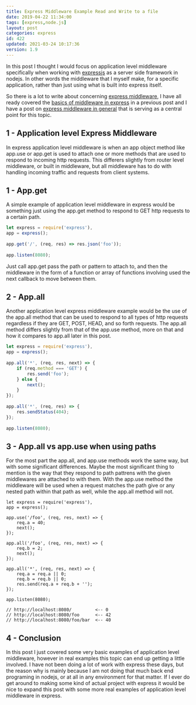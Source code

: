 ```yaml
---
title: Express Middleware Example Read and Write to a file
date: 2019-04-22 11:34:00
tags: [express,node.js]
layout: post
categories: express
id: 422
updated: 2021-03-24 10:17:36
version: 1.9
---
```


In this post I thought I would focus on application level middleware specifically when working with [expressjs](/2018/06/12/express/) as a server side framework in nodejs. In other words the middleware that I myself make, for a specific application, rather than just using what is built into express itself.

So there is a lot to write about concerning [express middleware](https://expressjs.com/en/guide/using-middleware.html#middleware.application), I have all ready covered the [basics of middleware in express](/2019/04/19/express-middleware-basics/) in a previous post and I have a post on [express middleware in general](/2018/06/25/express-middleware/) that is serving as a central point for this topic.

<!-- more -->

## 1 - Application level Express Middleware

In express application level middleware is when an app object method like app.use or app.get is used to attach one or more methods that are used to respond to incoming http requests. This differers slightly from router level middleware, or built in middleware, but all middleware has to do with handling incoming traffic and requests from client systems.

## 1 - App.get

A simple example of application level middleware in  express would be something just using the app.get method to respond to GET http requests to a certain path. 

```js
let express = require('express'),
app = express();
 
app.get('/', (req, res) => res.json('foo'));
 
app.listen(8080);
```

Just call app.get pass the path or pattern to attach to, and then the middleware in the form of a function or array of functions involving used the next callback to move between them.

## 2 - App.all

Another application level express middleware example would be the use of the app.all method that can be used to respond to all types of http requests regardless if they are GET, POST, HEAD, and so forth requests. The app.all method differs slightly from that of the app.use method, more on that and how it compares to app.all later in this post.

```js
let express = require('express'),
app = express();
 
app.all('*', (req, res, next) => {
    if (req.method === 'GET') {
        res.send('foo');
    } else {
        next();
    }
});
 
app.all('*', (req, res) => {
    res.sendStatus(404);
});
 
app.listen(8080);
```

## 3 - App.all vs app.use when using paths

For the most part the app.all, and app.use methods work the same way, but with some significant differences. Maybe the most significant thing to mention is the way that they respond to path pattrens with the given middlewares are attached to with them. With the app.use method the middleware will be used when a request matches the path give or any nested path within that path as well, while the app.all method will not.

```
let express = require('express'),
app = express();
 
app.use('/foo', (req, res, next) => {
    req.a = 40;
    next();
});
 
app.all('/foo', (req, res, next) => {
    req.b = 2;
    next();
});
 
app.all('*', (req, res, next) => {
    req.a = req.a || 0;
    req.b = req.b || 0;
    res.send(req.a + req.b + '');
});
 
app.listen(8080);
 
// http://localhost:8080/         <-- 0
// http://localhost:8080/foo      <-- 42
// http://localhost:8080/foo/bar  <-- 40
```

## 4 - Conclusion

In this post I just covered some very basic examples of application level middleware, however in real examples this topic can end up getting a little involved. I have not been doing a lot of work with express these days, but the reason why is mainly because I am not doing that much back end programing in nodejs, or at all in any environment for that matter. If I ever do get around to making some kind of actual project with express it would be nice to expand this post with some more real examples of application level middleware in express.

